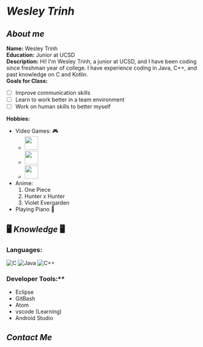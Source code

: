 # _Wesley Trinh_

## _About me_
**Name:** Wesley Trinh \
**Education:** Junior at UCSD \
**Description:**  Hi! I'm Wesley Trinh, a junior at UCSD, and I have been coding since freshman year of college. I have experience coding in Java, C++, and past knowledge on C and Kotlin. \
**Goals for Class:**
- [ ] Improve communication skills
- [ ] Learn to work better in a team environment
- [ ] Work on human skills to better myself  

**Hobbies:**
  - Video Games: :video_game: 
    - <img src="https://upload.wikimedia.org/wikipedia/commons/thumb/2/2a/LoL_icon.svg/1200px-LoL_icon.svg.png" width="35" height="35" />
    - <img src="https://i.pinimg.com/originals/a4/00/33/a400333f7c9137ad1ebb9ded69755c48.png" width="35" height="35" />
    - <img src="https://upload.wikimedia.org/wikipedia/commons/thumb/1/1e/Osu%21_Logo_2016.svg/512px-Osu%21_Logo_2016.svg.png" width="35" height="35" />
   - Anime:
     1. One Piece
     2. Hunter x Hunter
     3. Violet Evergarden
   - Playing Piano 🎹 


## :desktop_computer: _Knowledge_ :desktop_computer:
### **Languages:**
![C](https://img.shields.io/badge/-C-000?&logo=C)
![Java](https://img.shields.io/badge/-Java-000?&logo=Java&logoColor=007396)
![C++](https://img.shields.io/badge/-C++-000?&logo=c%2b%2b&logoColor=00599C)
### Developer Tools:**
- Eclipse
- GitBash
- Atom
- vscode (Learning)
- Android Studio
## _Contact Me_

